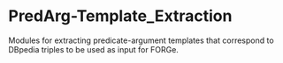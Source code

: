# PredArg-Template_Extraction
Modules for extracting predicate-argument templates that correspond to DBpedia triples to be used as input for FORGe.
